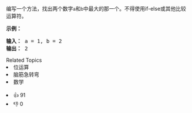 <p>编写一个方法，找出两个数字<code>a</code>和<code>b</code>中最大的那一个。不得使用if-else或其他比较运算符。</p>
<p><strong>示例：</strong></p>
<pre><strong>输入：</strong> a = 1, b = 2
<strong>输出：</strong> 2
</pre>
<div><div>Related Topics</div><div><li>位运算</li><li>脑筋急转弯</li><li>数学</li></div></div><br><div><li>👍 91</li><li>👎 0</li></div>